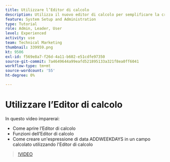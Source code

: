 ```yaml
---
title: Utilizzare l’Editor di calcolo
description: Utilizza il nuovo editor di calcolo per semplificare la creazione di campi personalizzati calcolati.
feature: System Setup and Administration
type: Tutorial
role: Admin, Leader, User
level: Experienced
activity: use
team: Technical Marketing
thumbnail: 339959.png
kt: 9506
exl-id: f569e8a7-f26d-4a11-b602-e51cdfe97350
source-git-commit: 7a4649644a99eafd521895133a321f8ea0ff6041
workflow-type: tm+mt
source-wordcount: '55'
ht-degree: 0%

---
```


# Utilizzare l’Editor di calcolo

In questo video imparerai:

* Come aprire l’Editor di calcolo
* Funzioni dell’Editor di calcolo
* Come creare un&#39;espressione di data ADDWEEKDAYS in un campo calcolato utilizzando l&#39;Editor di calcolo

>[!VIDEO](https://video.tv.adobe.com/v/339959/?quality=12)
